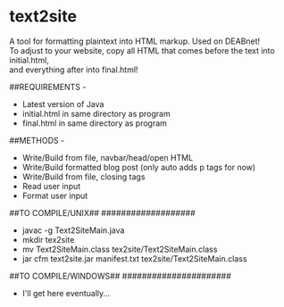 # text2site
A tool for formatting plaintext into HTML markup. Used on DEABnet! <br>
To adjust to your website, copy all HTML that comes before the text into initial.html, <br>
and everything after into final.html!

##REQUIREMENTS -
* Latest version of Java
* initial.html in same directory as program
* final.html in same directory as program

##METHODS -
* Write/Build from file, navbar/head/open HTML
* Write/Build formatted blog post (only auto adds p tags for now)
* Write/Build from file, closing tags
* Read user input
* Format user input

##TO COMPILE/UNIX##
###################
* javac -g Text2SiteMain.java
* mkdir tex2site
* mv Text2SiteMain.class tex2site/Text2SiteMain.class
* jar cfm text2site.jar manifest.txt tex2site/Text2SiteMain.class

##TO COMPILE/WINDOWS##
######################
* I'll get here eventually...

